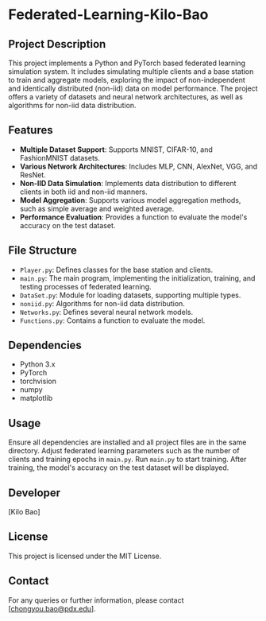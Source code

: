 # Federated-Learning-Kilo-Bao

## Project Description
This project implements a Python and PyTorch based federated learning simulation system. It includes simulating multiple clients and a base station to train and aggregate models, exploring the impact of non-independent and identically distributed (non-iid) data on model performance. The project offers a variety of datasets and neural network architectures, as well as algorithms for non-iid data distribution.

## Features
- **Multiple Dataset Support**: Supports MNIST, CIFAR-10, and FashionMNIST datasets.
- **Various Network Architectures**: Includes MLP, CNN, AlexNet, VGG, and ResNet.
- **Non-IID Data Simulation**: Implements data distribution to different clients in both iid and non-iid manners.
- **Model Aggregation**: Supports various model aggregation methods, such as simple average and weighted average.
- **Performance Evaluation**: Provides a function to evaluate the model's accuracy on the test dataset.

## File Structure
- `Player.py`: Defines classes for the base station and clients.
- `main.py`: The main program, implementing the initialization, training, and testing processes of federated learning.
- `DataSet.py`: Module for loading datasets, supporting multiple types.
- `noniid.py`: Algorithms for non-iid data distribution.
- `Networks.py`: Defines several neural network models.
- `Functions.py`: Contains a function to evaluate the model.

## Dependencies
- Python 3.x
- PyTorch
- torchvision
- numpy
- matplotlib



## Usage
Ensure all dependencies are installed and all project files are in the same directory. Adjust federated learning parameters such as the number of clients and training epochs in `main.py`. Run `main.py` to start training. After training, the model's accuracy on the test dataset will be displayed.

## Developer
[Kilo Bao]

## License
This project is licensed under the MIT License.


## Contact
For any queries or further information, please contact [chongyou.bao@pdx.edu].


